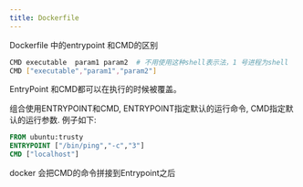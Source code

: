 ```yaml
---
title: Dockerfile
---
```




Dockerfile 中的entrypoint 和CMD的区别

```sh
CMD executable  param1 param2  # 不用使用这种shell表示法，1 号进程为shell
CMD ["executable","param1","param2"] 
```

EntryPoint 和CMD都可以在执行的时候被覆盖。

组合使用ENTRYPOINT和CMD, ENTRYPOINT指定默认的运行命令, CMD指定默认的运行参数. 例子如下:

```dockerfile
FROM ubuntu:trusty
ENTRYPOINT ["/bin/ping","-c","3"]
CMD ["localhost"] 

```



docker 会把CMD的命令拼接到Entrypoint之后

